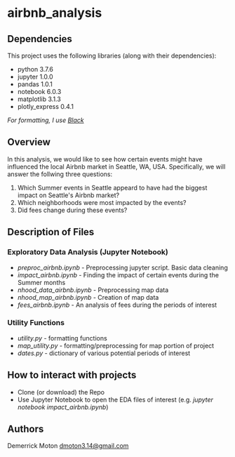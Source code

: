 # airbnb_analysis

## Dependencies
This project uses the following libraries (along with their dependencies):
- python 3.7.6
- jupyter 1.0.0
- pandas 1.0.1
- notebook 6.0.3
- matplotlib 3.1.3
- plotly_express 0.4.1

_For formatting, I use [Black](https://pypi.org/project/black/)_

## Overview
In this analysis, we would like to see how certain events might have influenced the local Airbnb market in Seattle, WA, USA. Specifically, we will answer the follwing three questions:
1. Which Summer events in Seattle appeard to have had the biggest impact on Seattle's Airbnb market?
2. Which neighborhoods were most impacted by the events?
3. Did fees change during these events?

## Description of Files

### Exploratory Data Analysis (Jupyter Notebook)
- _preproc_airbnb.ipynb_ - Preprocessing jupyter script. Basic data cleaning
- _impact_airbnb.ipynb_ - Finding the impact of certain events during the Summer months
- _nhood_data_airbnb.ipynb_ - Preprocessing map data
- _nhood_map_airbnb.ipynb_ - Creation of map data
- _fees_airbnb.ipynb_ - An analysis of fees during the periods of interest

### Utility Functions
- _utility.py_ - formatting functions
- _map_utility.py_ - formatting/preprocessing for map portion of project
- _dates.py_ - dictionary of various potential periods of interest

## How to interact with projects
- Clone (or download) the Repo
- Use Jupyter Notebook to open the EDA files of interest
  (e.g. _jupyter notebook impact_airbnb.ipynb_)

## Authors
Demerrick Moton
dmoton3.14@gmail.com